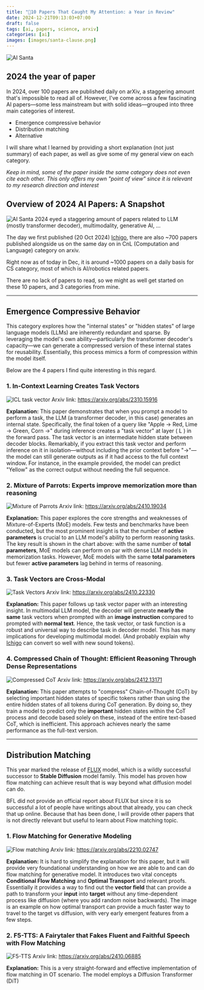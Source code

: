 ```yaml
---
title: "🎄10 Papers That Caught My Attention: a Year in Review"
date: 2024-12-21T09:13:03+07:00
draft: false
tags: [ai, papers, science, arxiv]
categories: [ai]
images: [images/santa-clause.png]
---
```


![AI Santa](images/santa-clause.png)

## 2024 the year of paper
In 2024, over 100 papers are published daily on arXiv, a staggering amount that's impossible to read all of. However, I've come across a few fascinating AI papers—some less mainstream but with solid ideas—grouped into three main categories of interest.
- Emergence compressive behavior
- Distribution matching
- Alternative

I will share what I learned by providing a short explanation (not just summary) of each paper, as well as give some of my general view on each category.

_Keep in mind, some of the paper inside the same category does not even cite each other. This only offers my own "point of view" since it is relevant to my research direction and interest_

## Overview of 2024 AI Papers: A Snapshot
![AI Santa](images/arxiv-stat.png)
2024 eyed a staggering amount of papers related to LLM (mostly transformer decoder), multimodality, generative AI, ... 

The day we first published (20 Oct 2024) [Ichigo](https://arxiv.org/abs/2410.15316), there are also ~700 papers published alongside us on the same day on in CnL (Computation and Language) category on arxiv.

Right now as of today in Dec, it is around ~1000 papers on a daily basis for CS category, most of which is AI/robotics related papers.

There are no lack of papers to read, so we might as well get started on these 10 papers, and 3 categories from mine.

---
## Emergence Compressive Behavior

This category explores how the "internal states" or "hidden states" of large language models (LLMs) are inherently redundant and sparse. By leveraging the model's own ability—particularly the transformer decoder's capacity—we can generate a compressed version of these internal states for reusability. Essentially, this process mimics a form of compression within the model itself.

Below are the 4 papers I find quite interesting in this regard.

### 1. In-Context Learning Creates Task Vectors

![ICL task vector](images/icl-task-vector.png)
Arxiv link: https://arxiv.org/abs/2310.15916

**Explanation:** This paper demonstrates that when you prompt a model to perform a task, the LLM (a transformer decoder, in this case) generates an internal state. Specifically, the final token of a query like "Apple -> Red, Lime -> Green, Corn ->" during inference creates a "task vector" at layer \( L \) in the forward pass. The task vector is an intermediate hidden state between decoder blocks. Remarkably, if you extract this task vector and perform inference on it in isolation—without including the prior context before "->"—the model can still generate outputs as if it had access to the full context window. For instance, in the example provided, the model can predict "Yellow" as the correct output without needing the full sequence.

### 2. Mixture of Parrots: Experts improve memorization more than reasoning

![Mixture of Parrots](images/mixture-of-parrot.png)
Arxiv link: https://arxiv.org/abs/2410.19034

**Explanation:** This paper explores the core strengths and weaknesses of Mixture-of-Experts (MoE) models. Few tests and benchmarks have been conducted, but the most prominent insight is that the number of **active parameters** is crucial to an LLM model's ability to perform reasoning tasks. The key result is shown in the chart above: with the same number of **total parameters**, MoE models can perform on par with dense LLM models in memorization tasks. However, MoE models with the same **total parameters** but fewer **active parameters** lag behind in terms of reasoning.

### 3. Task Vectors are Cross-Modal

![Task Vectors](images/task-vector-cross-modal.png)
Arxiv link: https://arxiv.org/abs/2410.22330 

**Explanation:** This paper follows up task vector paper with an interesting insight. In multimodal LLM model, the decoder will generate **nearly the same** task vectors when prompted with an **image instruction** compared to prompted with **normal text**. Hence, the task vector, or task function is a robust and universal way to describe task in decoder model. This has many implications for developing multimodal model. (And probably explain why [Ichigo](https://arxiv.org/abs/2410.15316) can convert so well with new sound tokens).

### 4. Compressed Chain of Thought: Efficient Reasoning Through Dense Representations

![Compressed CoT](images/compressed-cot.png)
Arxiv link: https://arxiv.org/abs/2412.13171


**Explanation:** This paper attempts to "compress" Chain-of-Thought (CoT) by selecting important hidden states of specific tokens rather than using the entire hidden states of all tokens during CoT generation. By doing so, they train a model to predict only the **important** hidden states within the CoT process and decode based solely on these, instead of the entire text-based CoT, which is inefficient. This approach achieves nearly the same performance as the full-text version.

---
## Distribution Matching
This year marked the release of [FLUX](https://github.com/black-forest-labs/flux) model, which is a wildly successful successor to **Stable Diffusion** model family. This model has proven how flow matching can achieve result that is way beyond what diffusion model can do.

BFL did not provide an official report about FLUX but since it is so successful a lot of people have writings about that already, you can check that up online. Because that has been done, I will provide other papers that is not directly relevant but useful to learn about Flow matching topic.

### 1. Flow Matching for Generative Modeling

![Flow matching](images/flow-matching.png)
Arxiv link: https://arxiv.org/abs/2210.02747

**Explanation:** It is hard to simplify the explanation for this paper, but it will provide very foundational understanding on how we are able to and can do flow matching for generative model. It introduces two vital concepts **Conditional Flow Matching** and **Optimal Transport** and relevant proofs. Essentially it provides a way to find out the **vector field** that can provide a path to transform your **input** into **target** without any time-dependent process like diffusion (where you add random noise backwards). The image is an example on how optimal transport can provide a much faster way to travel to the target vs diffusion, with very early emergent features from a few steps.

### 2. F5-TTS: A Fairytaler that Fakes Fluent and Faithful Speech with Flow Matching

![F5-TTS](images/f5tts.png)
Arxiv link: https://arxiv.org/abs/2410.06885

**Explanation:** This is a very straight-forward and effective implementation of flow matching in OT scenario. The model employs a Diffusion Transformer (DiT)
